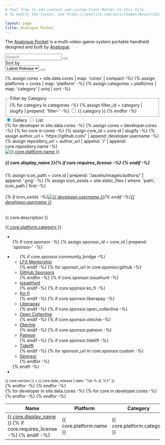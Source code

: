 ```yaml
---
# Feel free to add content and custom Front Matter to this file.
# To modify the layout, see https://jekyllrb.com/docs/themes/#overriding-theme-defaults

layout: page
title: Analogue Pocket
---
```


The [Analogue Pocket](https://www.analogue.co/pocket) is a multi-video-game-system portable handheld designed and built by [Analogue](https://www.analogue.co).

<div class="row">
  <div class="col-md-9 mb-2">
    <div class="input-group">
      <input id="input-search" type="text" class="form-control" placeholder="Search" aria-label="Search" aria-describedby="button-search">
      <button id="button-search" type="button" class="btn btn-primary"><i class="bi bi-search" role="img" aria-label="Search"></i></button>
    </div>
  </div>
  <div class="col-md-3 mb-2">
    <label class="visually-hidden" for="dropdown-sort">Sort by</label>
    <div class="input-group">
      <select id="dropdown-sort" class="form-select">
        <option value="author">Author</option>
        <option value="category">Category</option>
        <option value="latest_release" selected="selected">Latest Release</option>
        <option value="name">Name</option>
      </select>
      <button id="button-sort" class="btn btn-primary" type="button"><i class="bi bi-sort-down" role="img" aria-label="Descending"></i></button>
    </div>
  </div>
</div>

{% assign cores = site.data.cores | map: 'cores' | compact -%}
{% assign platforms = cores | map: 'platform' -%}
{% assign categories = platforms | map: 'category' | uniq | sort -%}

<div class="row row-cols-1 row-cols-md-2">
  <div class="col mb-1">
    <fieldset>
      <legend class="visually-hidden">Filter by Category</legend>
    {% for category in categories -%}
      {% assign filter_id = category | slugify | prepend: 'filter-' -%}
      <input id="{{ filter_id }}" type="checkbox" class="btn-check" name="filter-platform" autocomplete="off">
      <label class="btn btn-outline-secondary mb-1" for="{{ filter_id }}">{{ category }}</label>
    {% endfor -%}
    </fieldset>
  </div>
  <div class="col mb-2">
    <div class="btn-group float-md-end" role="tablist">
      <input type="radio" class="btn-check active" name="display-cores" id="button-gallery-tab" data-bs-toggle="tab" data-bs-target="#tab-gallery" role="tab" aria-controls="tab-gallery" aria-selected="true" autocomplete="off" checked>
      <label class="btn btn-outline-secondary" for="button-gallery-tab"><i class="bi bi-grid-fill"></i> Gallery</label>
      <input type="radio" class="btn-check" name="display-cores" id="button-list-tab" data-bs-toggle="tab" data-bs-target="#tab-list" role="tab" aria-controls="tab-list" aria-selected="false" autocomplete="off">
      <label class="btn btn-outline-secondary" for="button-list-tab"><i class="bi bi-list"></i> List</label>
    </div>
  </div>
</div>

<div class="tab-content">
  <div class="tab-pane fade show active" id="tab-gallery" role="tabpanel" aria-labelledby="button-gallery-tab">
    <div id='gallery-cores' class="row row-cols-1 row-cols-md-3 g-4 mb-5">
    {% for developer in site.data.cores -%}
      {% assign cores = developer.cores -%}
      {% for core in cores -%}
        {% assign core_id = core.id | slugify -%}
        {% assign author_url = 'https://github.com/' | append: developer.username -%}
        {% assign repository_url = author_url | append: '/' | append: core.repository.name -%}
    <div class="col d-block">
      <div class="card bg-light h-100">
        <a href="{{ repository_url }}"><img src="{{ core.platform_id | prepend: '/assets/images/platforms/' | append: '.png' | relative_url }}" class="card-img-top" alt="{{ core.platform.name }}" /></a>
        <div class="card-body">
          <h5 class="card-title">{{ core.display_name }}{% if core.requires_license -%} <i class="bi bi-lock-fill" data-bs-toggle="tooltip" data-bs-title="License Required"></i>{% endif -%}</h5>
          {% assign icon_path = core.id | prepend: '/assets/images/authors/' | append: '.png' -%}
          {% assign icon_exists = site.static_files | where: 'path', icon_path | first -%}
          <h6 class="card-subtitle mb-2 text-muted">{% if icon_exists -%}<a href="{{ author_url }}" class="me-1"><img src="{{ icon_path | relative_url }}" alt="{{ developer.username }}" class="rounded" /></a>{% endif -%}<a href="{{ author_url }}">{{ developer.username }}</a></h6>
          <p class="card-text">{{ core.description }}</p>
          <a href="#" class="card-link"><span class="badge bg-secondary">{{ core.platform.category }}</span></a>
        </div>
        <div class="card-footer text-muted">
          <div class="d-flex justify-content-between align-items-center">
            <ul class="list-inline mb-0">
              <li class="list-inline-item"><a href="{{ repository_url }}" class="btn btn-sm btn-dark"><i class="bi bi-github" role="img" aria-label="GitHub"></i></a></li>
            {% if core.sponsor -%}            
              {% assign sponsor_id = core_id | prepend: 'sponsor-' -%}
              <li class="list-inline-item">
                <div class="dropdown">
                  <a class="btn btn-sm btn-danger dropdown-toggle" href="#" role="button" id="{{ sponsor_id }}" data-bs-toggle="dropdown" aria-expanded="false"><i class="bi-heart-fill" role="img" aria-label="Sponsor"></i></a>
                  <ul class="dropdown-menu" aria-labelledby="{{ sponsor_id }}">
              {% if core.sponsor.community_bridge -%}
                    <li><a class="dropdown-item" href="{{ core.sponsor.community_bridge }}">LFX Mentorship</a></li>
              {% endif -%}
              {% for sponsor_url in core.sponsor.github -%}
                    <li><a class="dropdown-item" href="{{ sponsor_url }}">GitHub Sponsors</a></li>
              {% endfor -%}
              {% if core.sponsor.issuehunt -%}
                    <li><a class="dropdown-item" href="{{ core.sponsor.issuehunt }}">IssueHunt</a></li>
              {% endif -%}
              {% if core.sponsor.ko_fi -%}
                    <li><a class="dropdown-item" href="{{ core.sponsor.ko_fi }}">Ko-fi</a></li>
              {% endif -%}
              {% if core.sponsor.liberapay -%}
                    <li><a class="dropdown-item" href="{{ core.sponsor.liberapay }}">Liberapay</a></li>
              {% endif -%}
              {% if core.sponsor.open_collective -%}
                    <li><a class="dropdown-item" href="{{ core.sponsor.open_collective }}">Open Collective</a></li>
              {% endif -%}
              {% if core.sponsor.otechie -%}
                    <li><a class="dropdown-item" href="{{ core.sponsor.otechie }}">Otechie</a></li>
              {% endif -%}
              {% if core.sponsor.patreon -%}
                    <li><a class="dropdown-item" href="{{ core.sponsor.patreon }}">Patreon</a></li>
              {% endif -%}
              {% if core.sponsor.tidelift -%}
                    <li><a class="dropdown-item" href="{{ core.sponsor.tidelift }}">Tidelift</a></li>
              {% endif -%}
              {% for sponsor_url in core.sponsor.custom -%}
                    <li><a class="dropdown-item" href="{{ sponsor_url }}">Sponsor</a></li>
              {% endfor -%}
                  </ul>
                </div>
              </li>            
            {% endif -%}
              <li class="list-inline-item"><a href="{{ core.download_url }}" class="btn btn-sm btn-secondary"><i class="bi bi-download" role="img" aria-label="Download"></i></a></li>
            </ul>
            <small>{{ core.version }} • {{ core.date_release | date: "%b %-d, %Y" }}</small>
          </div>
        </div>
      </div>
    </div>    
      {% endfor -%}
    {% endfor -%}          
  </div>
  </div>
  <div class="tab-pane fade" id="tab-list" role="tabpanel" aria-labelledby="button-list-tab">
    <div class="table-responsive">
      <table id="list-cores" class="table table-hover">
        <thead>
          <tr>
            <th>Name</th>
            <th>Platform</th>
            <th>Category</th>
            <th>Author</th>
            <th>Version</th>
            <th>Date</th>
          </tr>
        </thead>
        <tbody>
          {% for developer in site.data.cores -%}
            {% for core in developer.cores -%}
              <tr class="d-table-row">
                <td>
                  <a href="https://github.com/{{ developer.username }}/{{ core.repository.name }}">{{ core.display_name }}</a>
                  {% if core.requires_license -%}
                    <i class="bi bi-lock-fill" data-bs-toggle="tooltip" data-bs-title="License Required"></i>
                  {% endif -%}
                </td>
                <td>{{ core.platform.name }}</td>
                <td>{{ core.platform.category }}</td>
                <td><a href="https://github.com/{{ developer.username }}">{{ developer.username }}</a></td>
                <td><a href="{{core.download_url}}">{{ core.version }}</a></td>
                <td>{{ core.date_release | date: "%b %-d, %Y" }}</td>
              </tr>
            {% endfor -%}
          {% endfor -%}
        </tbody>
      </table>
    </div>
  </div>
</div>
